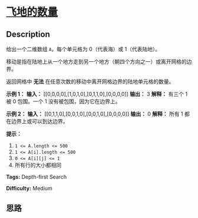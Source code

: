 # [飞地的数量][title]

## Description

给出一个二维数组 `A`，每个单元格为 0（代表海）或 1（代表陆地）。

移动是指在陆地上从一个地方走到另一个地方（朝四个方向之一）或离开网格的边界。

返回网格中 **无法** 在任意次数的移动中离开网格边界的陆地单元格的数量。



**示例 1：**
            **输入：** [[0,0,0,0],[1,0,1,0],[0,1,1,0],[0,0,0,0]]    **输出：** 3    **解释：**    有三个 1 被 0 包围。一个 1 没有被包围，因为它在边界上。

**示例 2：**
            **输入：** [[0,1,1,0],[0,0,1,0],[0,0,1,0],[0,0,0,0]]    **输出：** 0    **解释：**    所有 1 都在边界上或可以到达边界。



**提示：**

  1. `1 <= A.length <= 500`
  2. `1 <= A[i].length <= 500`
  3. `0 <= A[i][j] <= 1`
  4. 所有行的大小都相同


**Tags:** Depth-first Search

**Difficulty:** Medium

## 思路

[title]: https://leetcode-cn.com/problems/number-of-enclaves
